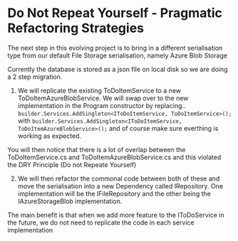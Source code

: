 # Do Not Repeat Yourself - Pragmatic Refactoring Strategies

The next step in this evolving project is to bring in a different
serialisation type from our default File Storage serialisation, namely
Azure Blob Storage

Currently the database is stored as a json file on
local disk so we are doing a 2 step migration.

1. We will replicate the existing ToDoItemService to a new
ToDoItemAzureBlobService.  We will swap over to the new implementation
in the Program constructor by replacing..
`builder.Services.AddSingleton<IToDoItemService, ToDoItemService>();`
with `builder.Services.AddSingleton<IToDoItemService, ToDoItemAzureBlobService>();` 
and of course make sure everthing is working as
expected.

You will then notice that there is a lot of overlap between the
ToDoItemService.cs and ToDoItemAzureBlobService.cs and this violated
the DRY Principle (Do not Repeate Yourself)

2. We will then refactor the commonal code between both of these and
move the serialisation into a new Dependency called IRepository. One
implementation will be the IFileRepository and the other being the 
IAzureStorageBlob implementation. 

The main benefit is that when we add more feature to the IToDoService
in the future, we do not need to replicate the code in each service
implementation


